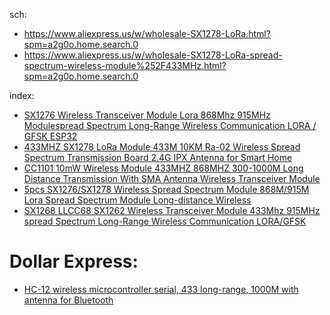 sch:
- https://www.aliexpress.us/w/wholesale-SX1278-LoRa.html?spm=a2g0o.home.search.0
- https://www.aliexpress.us/w/wholesale-SX1278-LoRa-spread-spectrum-wireless-module%252F433MHz.html?spm=a2g0o.home.search.0

index:
- [SX1276 Wireless Transceiver Module Lora 868Mhz 915MHz Modulespread Spectrum Long-Range Wireless Communication LORA / GFSK ESP32](https://www.aliexpress.us/item/3256804910012621.html)
- [433MHZ SX1278 LoRa Module 433M 10KM Ra-02 Wireless Spread Spectrum Transmission Board 2.4G IPX Antenna for Smart Home](https://www.aliexpress.us/item/3256805746143802.html)
- [CC1101 10mW Wireless Module 433MHZ 868MHZ 300-1000M Long Distance Transmission With SMA Antenna Wireless Transceiver Module](https://www.aliexpress.us/item/3256803594825449.html)
- [5pcs SX1276/SX1278 Wireless Spread Spectrum Module 868M/915M Lora Spread Spectrum Module Long-distance Wireless](https://www.aliexpress.us/item/3256808401024730.html)
- [SX1268 LLCC68 SX1262 Wireless Transceiver Module 433Mhz 915MHz spread Spectrum Long-Range Wireless Communication LORA/GFSK](https://www.aliexpress.us/item/3256805528988472.html)

# Dollar Express:
- [HC-12 wireless microcontroller serial, 433 long-range, 1000M with antenna for Bluetooth](https://www.aliexpress.com/ssr/300000512/BundleDeals2?spm=a2g0o.productlist.main.1.12273a94nYRnvw&productIds=1005008500796100:12000045439184505&pha_manifest=ssr&_immersiveMode=true&disableNav=YES&sourceName=SEARCHProduct&utparam-url=scene%3Asearch%7Cquery_from%3A)
